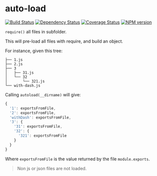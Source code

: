 auto-load
=========
[![Build Status](https://travis-ci.org/Neamar/auto-load.png?branch=master)](https://travis-ci.org/Neamar/auto-load)
[![Dependency Status](https://gemnasium.com/Neamar/auto-load.png)](https://gemnasium.com/Neamar/auto-load)
[![Coverage Status](https://coveralls.io/repos/Neamar/auto-load/badge.png?branch=master)](https://coveralls.io/r/Neamar/auto-load?branch=master)
[![NPM version](https://badge.fury.io/js/auto-load.png)](http://badge.fury.io/js/auto-load)

`require()` all files in subfolder.

This will pre-load all files with require, and build an object.

For instance, given this tree:

```
├── 1.js
├── 2.js
├── 3
│   ├── 31.js
│   └── 32
│       └── 321.js
└── with-dash.js
```

Calling `autoload(__dirname)` will give:

```js
{
  '1': exportsFromFile,
  '2': exportsFromFile,
  'withDash': exportsFromFile,
  '3': {
    '31': exportsFromFile,
    '32': {
      '321': exportsFromFile
    }
  }
}
```

Where `exportsFromFile` is the value returned by the file `module.exports`.

> Non js or json files are not loaded.
